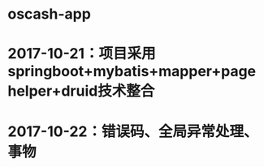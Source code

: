 # oscash-app

# 2017-10-21：项目采用springboot+mybatis+mapper+pagehelper+druid技术整合

# 2017-10-22：错误码、全局异常处理、事物